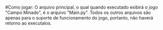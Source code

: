 #Como jogar:
O arquivo principal, o qual quando executado exibirá o jogo "Campo Minado", é o arquivo "Main.py". Todos os outros arquivos são apenas para o suporte de funcionamento do jogo, portanto, não haverá retorno ao executalos.  